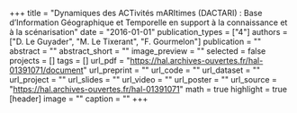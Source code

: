 +++
title = "Dynamiques des ACTivités mARItimes (DACTARI) : Base d’Information Géographique et Temporelle en support à la connaissance et à la scénarisation"
date = "2016-01-01"
publication_types = ["4"]
authors = ["D. Le Guyader", "M. Le Tixerant", "F. Gourmelon"]
publication = ""
abstract = ""
abstract_short = ""
image_preview = ""
selected = false
projects = []
tags = []
url_pdf = "https://hal.archives-ouvertes.fr/hal-01391071/document"
url_preprint = ""
url_code = ""
url_dataset = ""
url_project = ""
url_slides = ""
url_video = ""
url_poster = ""
url_source = "https://hal.archives-ouvertes.fr/hal-01391071"
math = true
highlight = true
[header]
image = ""
caption = ""
+++
